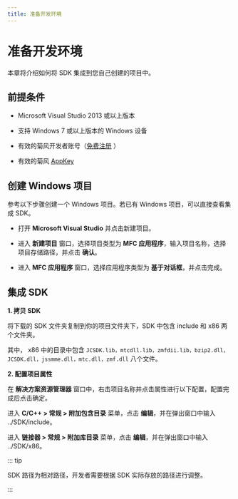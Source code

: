 ```yaml
---
title: 准备开发环境
---
```

# 准备开发环境

本章将介绍如何将 SDK 集成到您自己创建的项目中。

## 前提条件

- Microsoft Visual Studio 2013 或以上版本

- 支持 Windows 7 或以上版本的 Windows 设备

- 有效的菊风开发者账号（[免费注册](http:///developer.juphoon.com/signup) ）

- 有效的菊风 [AppKey](https://developer.juphoon.com/cn/document/V2.1/create-application.php)

## 创建 Windows 项目

参考以下步骤创建一个 Windows 项目。若已有 Windows 项目，可以直接查看集成 SDK。

- 打开 **Microsoft Visual Studio** 并点击新建项目。

- 进入 **新建项目** 窗口，选择项目类型为 **MFC 应用程序**，输入项目名称，选择项目存储路径，并点击 **确认**。

- 进入 **MFC 应用程序** 窗口，选择应用程序类型为 **基于对话框**，并点击完成。

## 集成 SDK

**1. 拷贝 SDK**

将下载的 SDK 文件夹复制到你的项目文件夹下，SDK 中包含 include 和 x86 两个文件夹。

其中， x86 中的目录中包含
`JCSDK.lib，mtcdll.lib，zmfdii.lib，bzip2.dll，JCSDK.dll，jssmme.dll，mtc.dll，zmf.dll`
八个文件。

**2. 配置项目属性**

在 **解决方案资源管理器** 窗口中，右击项目名称并点击属性进行以下配置，配置完成后点击确定。

进入 **C/C++ \> 常规 \> 附加包含目录** 菜单，点击 **编辑**，并在弹出窗口中输入 ../SDK/include。

进入 **链接器 \> 常规 \> 附加库目录** 菜单，点击 **编辑**，并在弹出窗口中输入 ../SDK/x86。

::: tip

SDK 路径为相对路径，开发者需要根据 SDK 实际存放的路径进行调整。

:::
